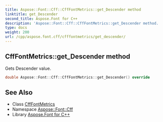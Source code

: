 ```yaml
---
title: Aspose::Font::Cff::CffFontMetrics::get_Descender method
linktitle: get_Descender
second_title: Aspose.Font for C++
description: 'Aspose::Font::Cff::CffFontMetrics::get_Descender method. Gets Descender value in C++.'
type: docs
weight: 200
url: /cpp/aspose.font.cff/cfffontmetrics/get_descender/
---
```

## CffFontMetrics::get_Descender method


Gets Descender value.

```cpp
double Aspose::Font::Cff::CffFontMetrics::get_Descender() override
```

## See Also

* Class [CffFontMetrics](../)
* Namespace [Aspose::Font::Cff](../../)
* Library [Aspose.Font for C++](../../../)
